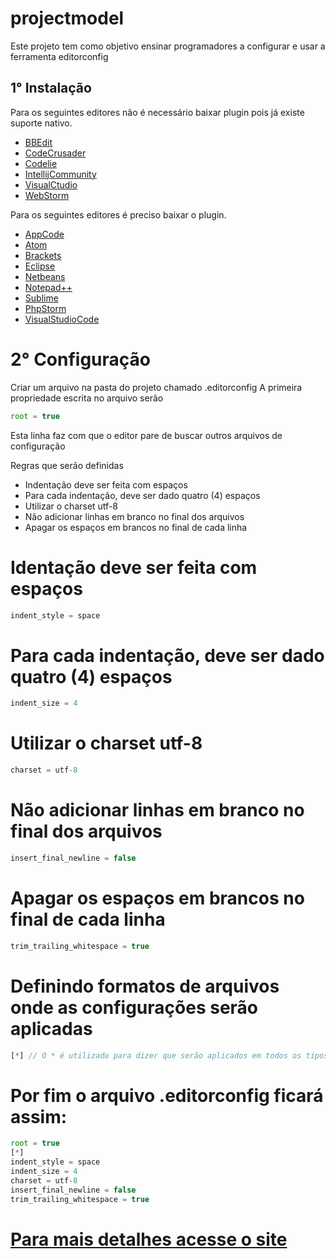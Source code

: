 # projectmodel

Este projeto tem como objetivo ensinar programadores a configurar e usar a ferramenta editorconfig

## 1° Instalação

Para os seguintes editores não é necessário baixar plugin pois já existe suporte nativo.

* [BBEdit](http://www.barebones.com/support/technotes/editorconfig.html)
* [CodeCrusader](https://sourceforge.net/projects/codecrusader/)
* [Codelie](https://github.com/eranif/codelite/tree/master/EditorConfigPlugin)
* [IntellijCommunity](https://github.com/JetBrains/intellij-community/tree/master/plugins/editorconfig)
* [VisualCtudio](https://docs.microsoft.com/en-us/visualstudio/releasenotes/vs2017-relnotes-v15.0#coding-convention-support-through-editorconfig)
* [WebStorm](https://github.com/JetBrains/intellij-community/tree/master/plugins/editorconfig)

Para os seguintes editores é preciso baixar o plugin.

* [AppCode](https://plugins.jetbrains.com/plugin/7294-editorconfig)
* [Atom](https://github.com/sindresorhus/atom-editorconfig#readme)
* [Brackets](https://github.com/kidwm/brackets-editorconfig/)
* [Eclipse](https://github.com/ncjones/editorconfig-eclipse#readme)
* [Netbeans](https://github.com/welovecoding/editorconfig-netbeans#readme)
* [Notepad++](https://github.com/editorconfig/editorconfig-notepad-plus-plus#readme)
* [Sublime](https://github.com/sindresorhus/editorconfig-sublime#readme)
* [PhpStorm](https://plugins.jetbrains.com/plugin/7294-editorconfig)
* [VisualStudioCode](https://marketplace.visualstudio.com/items?itemName=EditorConfig.EditorConfig)

# 2° Configuração

Criar um arquivo na pasta do projeto chamado .editorconfig
A primeira propriedade escrita no arquivo serão

```javascript
root = true
```

Esta linha faz com que o editor pare de buscar outros arquivos de configuração

Regras que serão definidas

* Indentação deve ser feita com espaços
* Para cada indentação, deve ser dado quatro (4) espaços
* Utilizar o charset utf-8
* Não adicionar linhas em branco no final dos arquivos
* Apagar os espaços em brancos no final de cada linha

# Identação deve ser feita com espaços

```javascript
indent_style = space
```

# Para cada indentação, deve ser dado quatro (4) espaços
```javascript
indent_size = 4
```
# Utilizar o charset utf-8
```javascript
charset = utf-8
```

# Não adicionar linhas em branco no final dos arquivos
```javascript
insert_final_newline = false
```

# Apagar os espaços em brancos no final de cada linha
```javascript
trim_trailing_whitespace = true
```
# Definindo formatos de arquivos onde as configurações serão aplicadas
```javascript
[*] // O * é utilizado para dizer que serão aplicados em todos os tipos de arquivos
```

# Por fim o arquivo .editorconfig ficará assim:
```javascript
root = true
[*]
indent_style = space
indent_size = 4
charset = utf-8
insert_final_newline = false
trim_trailing_whitespace = true
```

# [Para mais detalhes acesse o site](https://blog.matheuscastiglioni.com.br/padronizando-seus-editores-de-texto-com-editorconfig)
